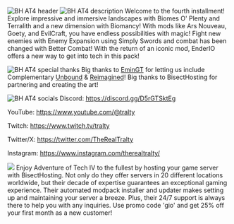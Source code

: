 ![BH AT4 header](https://www.bisecthosting.com/images/CF/Adventure_of_Tech_4/BH_AT4_header.webp)
![BH AT4 description](https://www.bisecthosting.com/images/CF/Adventure_of_Tech_4/BH_AT4_description.webp)
Welcome to the fourth installment! Explore impressive and immersive landscapes with Biomes O' Plenty and Terralith and a new dimension with Biomancy! With mods like Ars Nouveau, Goety, and EvilCraft, you have endless possibilities with magic! Fight new enemies with Enemy Expansion using Simply Swords and combat has been changed with Better Combat! With the return of an iconic mod, EnderIO offers a new way to get into tech in this pack!

![BH AT4 special thanks](https://www.bisecthosting.com/images/CF/Adventure_of_Tech_4/BH_AT4_thanks.webp)
Big thanks to [EminGT](https://www.curseforge.com/members/emingt/projects) for letting us include Complementary [Unbound](https://www.curseforge.com/minecraft/shaders/complementary-unbound) & [Reimagined](https://www.curseforge.com/minecraft/shaders/complementary-reimagined)! Big thanks to BisectHosting for partnering and creating the art!

![BH AT4 socials](https://www.bisecthosting.com/images/CF/Adventure_of_Tech_4/BH_AT4_socials.webp)
Discord: https://discord.gg/D5rGTSktEg

YouTube: https://www.youtube.com/@tralty

Twitch: https://www.twitch.tv/tralty

Twitter/X: https://twitter.com/TheRealTralty

Instagram: https://www.instagram.com/therealtralty/


[<img src="https://www.bisecthosting.com/images/CF/Adventure_of_Tech_4/BH_AT4_promo2.webp">](https://bisecthosting.com/gio)
Enjoy Adventure of Tech IV to the fullest by hosting your game server with BisectHosting. Not only do they offer servers in 20 different locations worldwide, but their decade of expertise guarantees an exceptional gaming experience. Their automated modpack installer and updater makes setting up and maintaining your server a breeze. Plus, their 24/7 support is always there to help you with any inquiries. Use promo code 'gio' and get 25% off your first month as a new customer!
